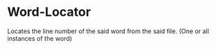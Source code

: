 # Word-Locator
Locates the line number of the said word from the said file. (One or all instances of the word)
